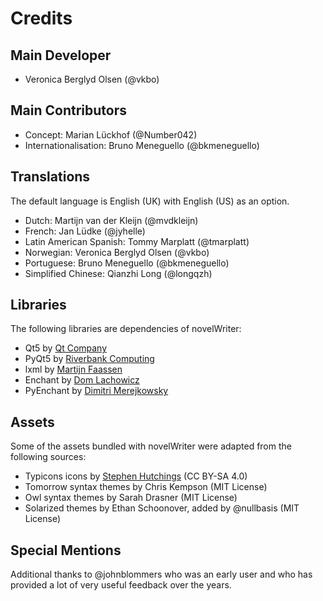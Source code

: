 # Credits

## Main Developer

* Veronica Berglyd Olsen (@vkbo)

## Main Contributors

* Concept: Marian Lückhof (@Number042)
* Internationalisation: Bruno Meneguello (@bkmeneguello)

## Translations

The default language is English (UK) with English (US) as an option.

* Dutch: Martijn van der Kleijn (@mvdkleijn)
* French: Jan Lüdke (@jyhelle)
* Latin American Spanish: Tommy Marplatt (@tmarplatt)
* Norwegian: Veronica Berglyd Olsen (@vkbo)
* Portuguese: Bruno Meneguello (@bkmeneguello)
* Simplified Chinese: Qianzhi Long (@longqzh)

## Libraries

The following libraries are dependencies of novelWriter:

* Qt5 by [Qt Company](https://www.qt.io/)
* PyQt5 by [Riverbank Computing](https://www.riverbankcomputing.com/software/pyqt/)
* lxml by [Martijn Faassen](https://lxml.de/)
* Enchant by [Dom Lachowicz](https://abiword.github.io/enchant/)
* PyEnchant by [Dimitri Merejkowsky](https://pyenchant.github.io/pyenchant/)

## Assets

Some of the assets bundled with novelWriter were adapted from the following sources:

* Typicons icons by [Stephen Hutchings](https://github.com/stephenhutchings/typicons.font) (CC BY-SA 4.0)
* Tomorrow syntax themes by Chris Kempson (MIT License)
* Owl syntax themes by Sarah Drasner (MIT License)
* Solarized themes by Ethan Schoonover, added by @nullbasis (MIT License)

## Special Mentions

Additional thanks to @johnblommers who was an early user and who has provided a lot of very useful
feedback over the years.
